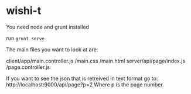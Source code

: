 wishi-t
=======

You need node and grunt installed

run `grunt serve`

The main files you want to look at are:

client/app/main.controller.js
          /main.css
          /main.html
server/api/page/index.js
               /page.controller.js

If you want to see the json that is retreived in text format go to: http://localhost:9000/api/page?p=2
Where p is the page number.
